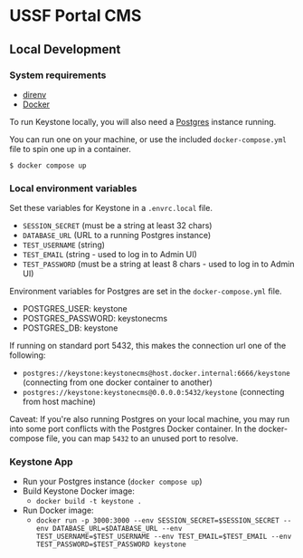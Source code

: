 # USSF Portal CMS

## Local Development

### System requirements

- [direnv](https://direnv.net/docs/hook.html)
- [Docker](https://www.docker.com/products/docker-desktop)

To run Keystone locally, you will also need a [Postgres](https://www.postgresql.org/download/) instance running.

You can run one on your machine, or use the included `docker-compose.yml` file to spin one up in a container.

```
$ docker compose up
```

### Local environment variables

Set these variables for Keystone in a `.envrc.local` file.

- `SESSION_SECRET` (must be a string at least 32 chars)
- `DATABASE_URL` (URL to a running Postgres instance)
- `TEST_USERNAME` (string)
- `TEST_EMAIL` (string - used to log in to Admin UI)
- `TEST_PASSWORD` (must be a string at least 8 chars - used to log in to Admin UI)

Environment variables for Postgres are set in the `docker-compose.yml` file.

- POSTGRES_USER: keystone
- POSTGRES_PASSWORD: keystonecms
- POSTGRES_DB: keystone

If running on standard port 5432, this makes the connection url one of the following:

- `postgres://keystone:keystonecms@host.docker.internal:6666/keystone` (connecting from one docker container to another)
- `postgres://keystone:keystonecms@0.0.0.0:5432/keystone` (connecting from host machine)

Caveat: If you're also running Postgres on your local machine, you may run into some port conflicts with the Postgres Docker container. In the docker-compose file, you can map `5432` to an unused port to resolve.

### Keystone App

- Run your Postgres instance (`docker compose up`)
- Build Keystone Docker image:
  - `docker build -t keystone .`
- Run Docker image:
  - `docker run -p 3000:3000 --env SESSION_SECRET=$SESSION_SECRET --env DATABASE_URL=$DATABASE_URL --env TEST_USERNAME=$TEST_USERNAME --env TEST_EMAIL=$TEST_EMAIL --env TEST_PASSWORD=$TEST_PASSWORD keystone`
